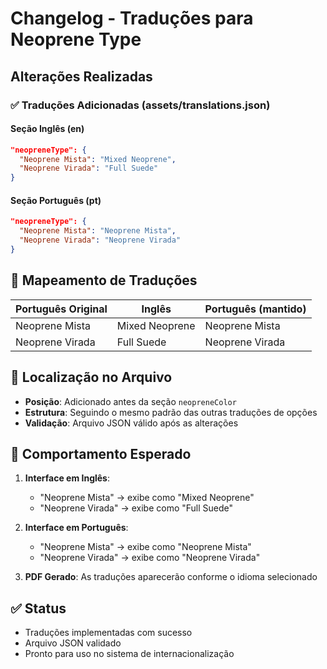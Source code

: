 # Changelog - Traduções para Neoprene Type

## Alterações Realizadas

### ✅ Traduções Adicionadas (assets/translations.json)

#### **Seção Inglês (en)**
```json
"neopreneType": {
  "Neoprene Mista": "Mixed Neoprene",
  "Neoprene Virada": "Full Suede"
}
```

#### **Seção Português (pt)**
```json
"neopreneType": {
  "Neoprene Mista": "Neoprene Mista",
  "Neoprene Virada": "Neoprene Virada"
}
```

## 🎯 Mapeamento de Traduções

| Português Original | Inglês | Português (mantido) |
|-------------------|--------|-------------------|
| Neoprene Mista | Mixed Neoprene | Neoprene Mista |
| Neoprene Virada | Full Suede | Neoprene Virada |

## 📍 Localização no Arquivo
- **Posição**: Adicionado antes da seção `neopreneColor`
- **Estrutura**: Seguindo o mesmo padrão das outras traduções de opções
- **Validação**: Arquivo JSON válido após as alterações

## 🔄 Comportamento Esperado
1. **Interface em Inglês**: 
   - "Neoprene Mista" → exibe como "Mixed Neoprene"
   - "Neoprene Virada" → exibe como "Full Suede"

2. **Interface em Português**:
   - "Neoprene Mista" → exibe como "Neoprene Mista"
   - "Neoprene Virada" → exibe como "Neoprene Virada"

3. **PDF Gerado**: As traduções aparecerão conforme o idioma selecionado

## ✅ Status
- Traduções implementadas com sucesso
- Arquivo JSON validado
- Pronto para uso no sistema de internacionalização